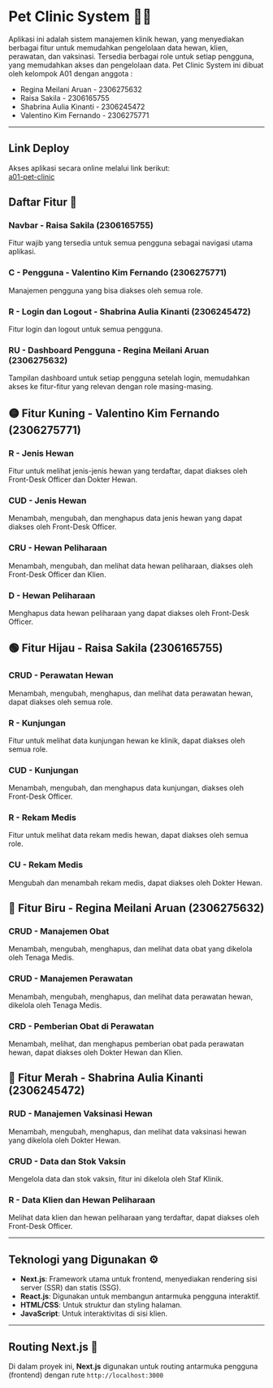 # Pet Clinic System 🐾🏥

Aplikasi ini adalah sistem manajemen klinik hewan, yang menyediakan berbagai fitur untuk memudahkan pengelolaan data hewan, klien, perawatan, dan vaksinasi. Tersedia berbagai role untuk setiap pengguna, yang memudahkan akses dan pengelolaan data. Pet Clinic System ini dibuat oleh kelompok A01 dengan anggota :
- Regina Meilani Aruan - 2306275632  
- Raisa Sakila - 2306165755  
- Shabrina Aulia Kinanti - 2306245472  
- Valentino Kim Fernando - 2306275771

---
## Link Deploy
Akses aplikasi secara online melalui link berikut:  
[a01-pet-clinic](https://a01-pet-clinic.vercel.app/)

## Daftar Fitur 🔧

###  **Navbar** - Raisa Sakila (2306165755)
Fitur wajib yang tersedia untuk semua pengguna sebagai navigasi utama aplikasi.

### **C - Pengguna** - Valentino Kim Fernando (2306275771)
Manajemen pengguna yang bisa diakses oleh semua role.

###  **R - Login dan Logout**  - Shabrina Aulia Kinanti (2306245472)
Fitur login dan logout untuk semua pengguna.

###  **RU - Dashboard Pengguna**  - Regina Meilani Aruan (2306275632)
Tampilan dashboard untuk setiap pengguna setelah login, memudahkan akses ke fitur-fitur yang relevan dengan role masing-masing.

## 🟡 **Fitur Kuning**  - Valentino Kim Fernando (2306275771)

### R - Jenis Hewan
Fitur untuk melihat jenis-jenis hewan yang terdaftar, dapat diakses oleh Front-Desk Officer dan Dokter Hewan.

### CUD - Jenis Hewan
Menambah, mengubah, dan menghapus data jenis hewan yang dapat diakses oleh Front-Desk Officer.

### CRU - Hewan Peliharaan
Menambah, mengubah, dan melihat data hewan peliharaan, diakses oleh Front-Desk Officer dan Klien.

### D - Hewan Peliharaan
Menghapus data hewan peliharaan yang dapat diakses oleh Front-Desk Officer.

## 🟢 **Fitur Hijau**  - Raisa Sakila (2306165755)

### CRUD - Perawatan Hewan
Menambah, mengubah, menghapus, dan melihat data perawatan hewan, dapat diakses oleh semua role.

### R - Kunjungan
Fitur untuk melihat data kunjungan hewan ke klinik, dapat diakses oleh semua role.

### CUD - Kunjungan
Menambah, mengubah, dan menghapus data kunjungan, diakses oleh Front-Desk Officer.

### R - Rekam Medis
Fitur untuk melihat data rekam medis hewan, dapat diakses oleh semua role.

### CU - Rekam Medis
Mengubah dan menambah rekam medis, dapat diakses oleh Dokter Hewan.

##  🔵 **Fitur Biru** - Regina Meilani Aruan (2306275632)

### CRUD - Manajemen Obat
Menambah, mengubah, menghapus, dan melihat data obat yang dikelola oleh Tenaga Medis.

### CRUD - Manajemen Perawatan 
Menambah, mengubah, menghapus, dan melihat data perawatan hewan, dikelola oleh Tenaga Medis.

### CRD - Pemberian Obat di Perawatan
Menambah, melihat, dan menghapus pemberian obat pada perawatan hewan, dapat diakses oleh Dokter Hewan dan Klien.

##  🔴 **Fitur Merah** - Shabrina Aulia Kinanti (2306245472)

### RUD - Manajemen Vaksinasi Hewan 
Menambah, mengubah, menghapus, dan melihat data vaksinasi hewan yang dikelola oleh Dokter Hewan.

### CRUD - Data dan Stok Vaksin 
Mengelola data dan stok vaksin, fitur ini dikelola oleh Staf Klinik.

### R - Data Klien dan Hewan Peliharaan
Melihat data klien dan hewan peliharaan yang terdaftar, dapat diakses oleh Front-Desk Officer.

---

## Teknologi yang Digunakan ⚙️

- **Next.js**: Framework utama untuk frontend, menyediakan rendering sisi server (SSR) dan statis (SSG).
- **React.js**: Digunakan untuk membangun antarmuka pengguna interaktif.
- **HTML/CSS**: Untuk struktur dan styling halaman.
- **JavaScript**: Untuk interaktivitas di sisi klien.

---

## Routing Next.js 📍

Di dalam proyek ini, **Next.js** digunakan untuk routing antarmuka pengguna (frontend) dengan rute `http://localhost:3000`
